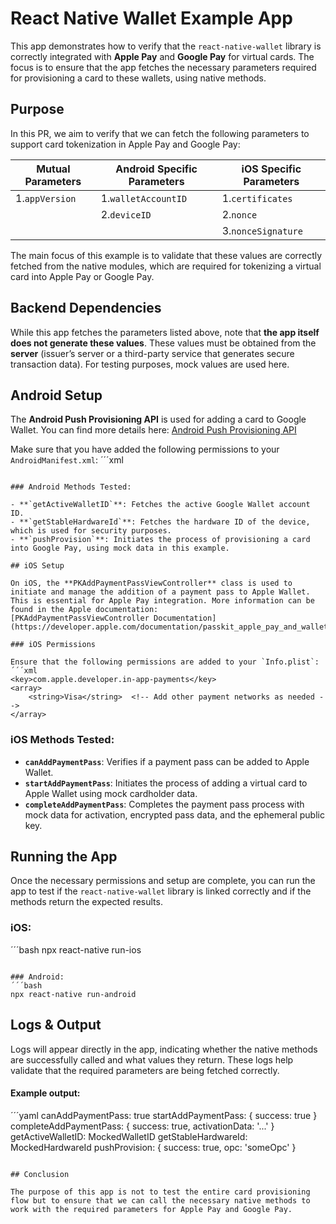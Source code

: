 # React Native Wallet Example App

This app demonstrates how to verify that the `react-native-wallet` library is correctly integrated with **Apple Pay** and **Google Pay** for virtual cards. The focus is to ensure that the app fetches the necessary parameters required for provisioning a card to these wallets, using native methods.

## Purpose

In this PR, we aim to verify that we can fetch the following parameters to support card tokenization in Apple Pay and Google Pay:

| **Mutual Parameters**   | **Android Specific Parameters** | **iOS Specific Parameters** |
|--------------------------|---------------------------------|----------------------------|
|1.`appVersion`            | 1.`walletAccountID`             | 1.`certificates`            |
|                          | 2.`deviceID`                   | 2.`nonce`                   |
|                          |                                 | 3.`nonceSignature`          |

The main focus of this example is to validate that these values are correctly fetched from the native modules, which are required for tokenizing a virtual card into Apple Pay or Google Pay.


## Backend Dependencies

While this app fetches the parameters listed above, note that **the app itself does not generate these values**. These values must be obtained from the **server** (issuer’s server or a third-party service that generates secure transaction data). For testing purposes, mock values are used here.

## Android Setup

The **Android Push Provisioning API** is used for adding a card to Google Wallet. You can find more details here:
[Android Push Provisioning API](https://developers.google.com/pay/issuers/apis/push-provisioning/android?hl=pt-br)

Make sure that you have added the following permissions to your `AndroidManifest.xml`:
´´´xml
<uses-permission android:name="com.google.android.gms.wallet.permission.BIND_WALLET_SERVICE" />
```

### Android Methods Tested:

- **`getActiveWalletID`**: Fetches the active Google Wallet account ID.
- **`getStableHardwareId`**: Fetches the hardware ID of the device, which is used for security purposes.
- **`pushProvision`**: Initiates the process of provisioning a card into Google Pay, using mock data in this example.

## iOS Setup

On iOS, the **PKAddPaymentPassViewController** class is used to initiate and manage the addition of a payment pass to Apple Wallet. This is essential for Apple Pay integration. More information can be found in the Apple documentation:
[PKAddPaymentPassViewController Documentation](https://developer.apple.com/documentation/passkit_apple_pay_and_wallet/pkaddpaymentpassviewcontroller)

### iOS Permissions

Ensure that the following permissions are added to your `Info.plist`:
´´´xml
<key>com.apple.developer.in-app-payments</key>
<array>
    <string>Visa</string>  <!-- Add other payment networks as needed -->
</array>
```

### iOS Methods Tested:

- **`canAddPaymentPass`**: Verifies if a payment pass can be added to Apple Wallet.
- **`startAddPaymentPass`**: Initiates the process of adding a virtual card to Apple Wallet using mock cardholder data.
- **`completeAddPaymentPass`**: Completes the payment pass process with mock data for activation, encrypted pass data, and the ephemeral public key.

## Running the App

Once the necessary permissions and setup are complete, you can run the app to test if the `react-native-wallet` library is linked correctly and if the methods return the expected results.

### iOS:
´´´bash
npx react-native run-ios
```

### Android:
´´´bash
npx react-native run-android
```

## Logs & Output

Logs will appear directly in the app, indicating whether the native methods are successfully called and what values they return. These logs help validate that the required parameters are being fetched correctly.

#### Example output:

´´´yaml
canAddPaymentPass: true
startAddPaymentPass: { success: true }
completeAddPaymentPass: { success: true, activationData: '...' }
getActiveWalletID: MockedWalletID
getStableHardwareId: MockedHardwareId
pushProvision: { success: true, opc: 'someOpc' }
```

## Conclusion

The purpose of this app is not to test the entire card provisioning flow but to ensure that we can call the necessary native methods to work with the required parameters for Apple Pay and Google Pay.